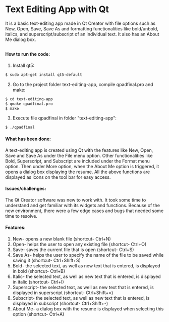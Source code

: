 # Text Editing App with Qt
It is a basic text-editing app made in Qt Creator with file options such as New, Open, Save, Save As and formatting functionalities like bold/unbold, italics, and superscript/subscript of an individual text. It also has an About Me dialog box.
##
#### How to run the code:
1. Install qt5:
```sh
$ sudo apt-get install qt5-default
```
2. Go to the project folder text-editing-app, compile qpadfinal.pro and make:
```sh
$ cd text-editing-app
$ qmake qpadfinal.pro
$ make
```
3. Execute file qpadfinal in folder "text-editing-app":
```sh
$ ./qpadfinal
```
#### What has been done:
A text-editing app is created using Qt with the features like New, Open, Save and Save As under the File menu option. Other functionalities like Bold, Superscript, and Subscript are included under the Format menu option. Then under More option, when the About Me option is triggered, it opens a dialog box displaying the resume. All the above functions are displayed as icons on the tool bar for easy access.
#### Issues/challenges:
The Qt Creator software was new to work with. It took some time to understand and get familiar with its widgets and functions. Because of the new environment, there were a few edge cases and bugs that needed some time to resolve.
#### Features:
1. New- opens a new blank file (shortcut- Ctrl+N)
2. Open- helps the user to open any existing file (shortcut- Ctrl+O)
3. Save- saves the current file that is open (shortcut- Ctrl+S)
4. Save As- helps the user to specify the name of the file to be saved while saving it (shortcut- Ctrl+Shift+S)
5. Bold- the selected text, as well as new text that is entered, is displayed in bold (shortcut- Ctrl+B)
6. Italic- the selected text, as well as new text that is entered, is displayed in italic (shortcut- Ctrl+I)
7. Superscript- the selected text, as well as new text that is entered, is displayed in superscript (shortcut- Ctrl+Shift+=)
8. Subscript- the selected text, as well as new text that is entered, is displayed in subscript (shortcut- Ctrl+Shift+-)
9. About Me- a dialog box with the resume is displayed when selecting this option (shortcut- Ctrl+A)
